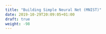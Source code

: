 ```yaml
---
title: "Building Simple Neural Net (MNIST)"
date: 2019-10-29T20:09:05+01:00
draft: true
weight: -98
---
```


